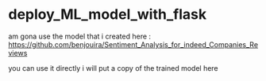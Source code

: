 # deploy_ML_model_with_flask

am gona use the model that i created here : https://github.com/benjouira/Sentiment_Analysis_for_indeed_Companies_Reviews

you can use it directly i will put a copy of the trained model here 
